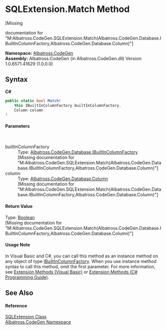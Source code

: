 # SQLExtension.Match Method 
 

\[Missing <summary> documentation for "M:Albatross.CodeGen.SQLExtension.Match(Albatross.CodeGen.Database.IBuiltInColumnFactory,Albatross.CodeGen.Database.Column)"\]

**Namespace:**&nbsp;<a href="DCDDD28E.md">Albatross.CodeGen</a><br />**Assembly:**&nbsp;Albatross.CodeGen (in Albatross.CodeGen.dll) Version: 1.0.6571.41629 (1.0.0.0)

## Syntax

**C#**<br />
``` C#
public static bool Match(
	this IBuiltInColumnFactory builtInColumnFactory,
	Column column
)
```


#### Parameters
&nbsp;<dl><dt>builtInColumnFactory</dt><dd>Type: <a href="DC9F5529.md">Albatross.CodeGen.Database.IBuiltInColumnFactory</a><br />\[Missing <param name="builtInColumnFactory"/> documentation for "M:Albatross.CodeGen.SQLExtension.Match(Albatross.CodeGen.Database.IBuiltInColumnFactory,Albatross.CodeGen.Database.Column)"\]</dd><dt>column</dt><dd>Type: <a href="9459F463.md">Albatross.CodeGen.Database.Column</a><br />\[Missing <param name="column"/> documentation for "M:Albatross.CodeGen.SQLExtension.Match(Albatross.CodeGen.Database.IBuiltInColumnFactory,Albatross.CodeGen.Database.Column)"\]</dd></dl>

#### Return Value
Type: <a href="http://msdn2.microsoft.com/en-us/library/a28wyd50" target="_blank">Boolean</a><br />\[Missing <returns> documentation for "M:Albatross.CodeGen.SQLExtension.Match(Albatross.CodeGen.Database.IBuiltInColumnFactory,Albatross.CodeGen.Database.Column)"\]

#### Usage Note
In Visual Basic and C#, you can call this method as an instance method on any object of type <a href="DC9F5529.md">IBuiltInColumnFactory</a>. When you use instance method syntax to call this method, omit the first parameter. For more information, see <a href="http://msdn.microsoft.com/en-us/library/bb384936.aspx">Extension Methods (Visual Basic)</a> or <a href="http://msdn.microsoft.com/en-us/library/bb383977.aspx">Extension Methods (C# Programming Guide)</a>.

## See Also


#### Reference
<a href="D4C0DEE8.md">SQLExtension Class</a><br /><a href="DCDDD28E.md">Albatross.CodeGen Namespace</a><br />